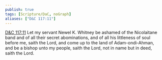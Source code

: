 ```yaml
---
publish: true
tags: [Scripture/DaC, noGraph]
aliases: ["D&C 117:11"]
---
```

[D&C 117:11](https://churchofjesuschrist.org/study/scriptures/dc-testament/dc/117?lang=eng&id=p11#p11) Let my servant Newel K. Whitney be ashamed of the Nicolaitane band and of all their secret abominations, and of all his littleness of soul before me, saith the Lord, and come up to the land of Adam-ondi-Ahman, and be a bishop unto my people, saith the Lord, not in name but in deed, saith the Lord.
